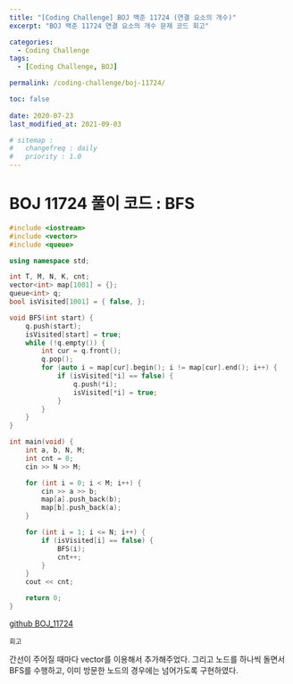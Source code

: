 ```yaml
---
title: "[Coding Challenge] BOJ 백준 11724 (연결 요소의 개수)"
excerpt: "BOJ 백준 11724 연결 요소의 개수 문제 코드 회고"

categories:
  - Coding Challenge
tags:
  - [Coding Challenge, BOJ]

permalink: /coding-challenge/boj-11724/

toc: false
 
date: 2020-07-23
last_modified_at: 2021-09-03

# sitemap :
#   changefreq : daily
#   priority : 1.0
---
```


# BOJ 11724 풀이 코드 : BFS
```cpp
#include <iostream>
#include <vector>
#include <queue>

using namespace std;

int T, M, N, K, cnt;
vector<int> map[1001] = {};
queue<int> q;
bool isVisited[1001] = { false, };

void BFS(int start) {
    q.push(start);
    isVisited[start] = true;
    while (!q.empty()) {
        int cur = q.front();
        q.pop();
        for (auto i = map[cur].begin(); i != map[cur].end(); i++) {
            if (isVisited[*i] == false) {
                q.push(*i);
                isVisited[*i] = true;
            }
        }
    }
}

int main(void) {
    int a, b, N, M;
    int cnt = 0;
    cin >> N >> M;

    for (int i = 0; i < M; i++) {
        cin >> a >> b;
        map[a].push_back(b);
        map[b].push_back(a);
    }

    for (int i = 1; i <= N; i++) {
        if (isVisited[i] == false) {
            BFS(i);
            cnt++;
        }
    }
    cout << cnt;

    return 0;
}
```
[github BOJ_11724](https://github.com/choiiis/1d-1c/blob/master/BOJ_11724.cpp)

``회고``

간선이 주어질 때마다 vector를 이용해서 추가해주었다. 그리고 노드를 하나씩 돌면서 BFS를 수행하고, 이미 방문한 노드의 경우에는 넘어가도록 구현하였다.